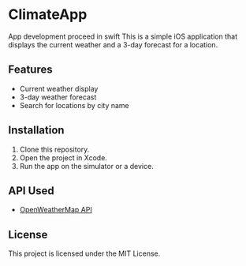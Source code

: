 # ClimateApp
App development proceed in swift
This is a simple iOS application that displays the current weather and a 3-day forecast for a location.

## Features
- Current weather display
- 3-day weather forecast
- Search for locations by city name

## Installation
1. Clone this repository.
2. Open the project in Xcode.
3. Run the app on the simulator or a device.

## API Used
- [OpenWeatherMap API](https://openweathermap.org/)

## License
This project is licensed under the MIT License.
